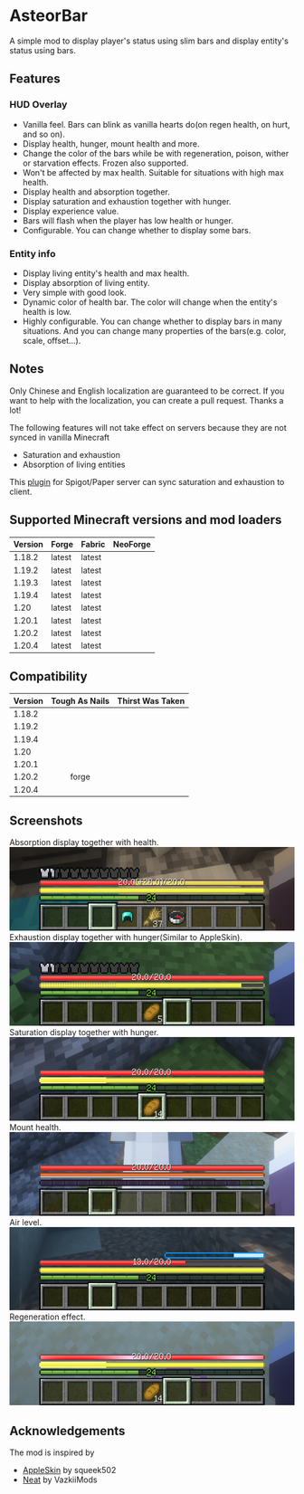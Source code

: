 # AsteorBar

A simple mod to display player's status using slim bars and display entity's status using bars.

## Features

### HUD Overlay

- Vanilla feel. Bars can blink as vanilla hearts do(on regen health, on hurt, and so on).
- Display health, hunger, mount health and more.
- Change the color of the bars while be with regeneration, poison, wither or starvation effects. Frozen also supported.
- Won't be affected by max health. Suitable for situations with high max health.
- Display health and absorption together.
- Display saturation and exhaustion together with hunger.
- Display experience value.
- Bars will flash when the player has low health or hunger.
- Configurable. You can change whether to display some bars.

### Entity info

- Display living entity's health and max health.
- Display absorption of living entity.
- Very simple with good look.
- Dynamic color of health bar. The color will change when the entity's health is low.
- Highly configurable. You can change whether to display bars in many situations. And you can change many properties of the bars(e.g. color,
  scale, offset...).

## Notes

Only Chinese and English localization are guaranteed to be correct. If you want to help with the localization, you can create a pull
request.
Thanks a lot!

The following features will not take effect on servers because they are not synced in vanilla Minecraft

- Saturation and exhaustion
- Absorption of living entities

This [plugin](https://github.com/afoxxvi/AsteorBarServer) for Spigot/Paper server can sync saturation and exhaustion to client.

## Supported Minecraft versions and mod loaders

| Version | Forge  | Fabric | NeoForge |
|---------|--------|--------|----------|
| 1.18.2  | latest | latest |          |
| 1.19.2  | latest | latest |          |
| 1.19.3  | latest | latest |          |
| 1.19.4  | latest | latest |          |
| 1.20    | latest | latest |          |
| 1.20.1  | latest | latest |          |
| 1.20.2  | latest | latest |          |
| 1.20.4  | latest | latest |          |

## Compatibility

| Version | Tough As Nails | Thirst Was Taken |
|---------|:--------------:|------------------|
| 1.18.2  |                |                  |
| 1.19.2  |                |                  |
| 1.19.4  |                |                  |
| 1.20    |                |                  |
| 1.20.1  |                |                  |
| 1.20.2  |     forge      |                  |
| 1.20.4  |                |                  |

## Screenshots

Absorption display together with health.
![Absorption](assets/abs.png)
Exhaustion display together with hunger(Similar to AppleSkin).
![Exhaustion](assets/exh.png)
Saturation display together with hunger.
![Saturation](assets/stv.png)
Mount health.
![Mount](assets/mnt.png)
Air level.
![Air](assets/air.png)
Regeneration effect.
![Regeneration](assets/rgn.png)

## Acknowledgements

The mod is inspired by

- [AppleSkin](https://github.com/squeek502/AppleSkin) by squeek502
- [Neat](https://github.com/VazkiiMods/Neat) by VazkiiMods